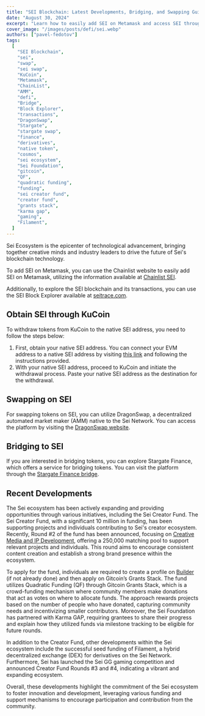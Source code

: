 ```yaml
---
title: "SEI Blockchain: Latest Developments, Bridging, and Swapping Guide"
date: "August 30, 2024"
excerpt: "Learn how to easily add SEI on Metamask and access SEI through KuCoin. Swap tokens on SEI using DragonSwap and bridge tokens through Stargate Finance."
cover_image: "/images/posts/defi/sei.webp"
authors: ["pavel-fedotov"]
tags:
  [
    "SEI Blockchain",
    "sei",
    "swap",
    "sei swap",
    "KuCoin",
    "Metamask",
    "ChainList",
    "AMM",
    "defi",
    "Bridge",
    "Block Explorer",
    "transactions",
    "DragonSwap",
    "Stargate",
    "stargate swap",
    "finance",
    "derivatives",
    "native token",
    "cosmos",
    "sei ecosystem",
    "Sei Foundation",
    "gitcoin",
    "QF",
    "quadratic funding",
    "funding",
    "sei creator fund",
    "creator fund",
    "grants stack",
    "karma gap",
    "gaming",
    "Filament",
  ]
---
```


Sei Ecosystem is the epicenter of technological advancement, bringing together creative minds and industry leaders to drive the future of Sei's blockchain technology.

To add SEI on Metamask, you can use the Chainlist website to easily add SEI on Metamask, utilizing the information available at [Chainlist SEI](https://chainlist.org/?chain=713715&search=SEI).

Additionally, to explore the SEI blockchain and its transactions, you can use the SEI Block Explorer available at [seitrace.com](https://seitrace.com).

## Obtain SEI through KuCoin

To withdraw tokens from KuCoin to the native SEI address, you need to follow the steps below:

1. First, obtain your native SEI address. You can connect your EVM address to a native SEI address by visiting [this link](https://app.sei.io/) and following the instructions provided.
2. With your native SEI address, proceed to KuCoin and initiate the withdrawal process. Paste your native SEI address as the destination for the withdrawal.

## Swapping on SEI

For swapping tokens on SEI, you can utilize DragonSwap, a decentralized automated market maker (AMM) native to the Sei Network. You can access the platform by visiting the [DragonSwap website](https://dragonswap.app/swap).

## Bridging to SEI

If you are interested in bridging tokens, you can explore Stargate Finance, which offers a service for bridging tokens. You can visit the platform through the [Stargate Finance bridge](https://stargate.finance/bridge).

## Recent Developments

The Sei ecosystem has been actively expanding and providing opportunities through various initiatives, including the Sei Creator Fund. The Sei Creator Fund, with a significant 10 million in funding, has been supporting projects and individuals contributing to Sei's creator ecosystem. Recently, Round #2 of the fund has been announced, focusing on [Creative Media and IP Development](https://blog.sei.io/sei-creator-fund-round-2-creative-media-and-ip-development), offering a 250,000 matching pool to support relevant projects and individuals. This round aims to encourage consistent content creation and establish a strong brand presence within the ecosystem.

To apply for the fund, individuals are required to create a profile on [Builder](https://builder.gitcoin.co/#/chains/1329/rounds/9) (if not already done) and then apply on Gitcoin’s Grants Stack. The fund utilizes Quadratic Funding (QF) through Gitcoin Grants Stack, which is a crowd-funding mechanism where community members make donations that act as votes on where to allocate funds. The approach rewards projects based on the number of people who have donated, capturing community needs and incentivizing smaller contributors. Moreover, the Sei Foundation has partnered with Karma GAP, requiring grantees to share their progress and explain how they utilized funds via milestone tracking to be eligible for future rounds.

In addition to the Creator Fund, other developments within the Sei ecosystem include the successful seed funding of Filament, a hybrid decentralized exchange (DEX) for derivatives on the Sei Network. Furthermore, Sei has launched the Sei GG gaming competition and announced Creator Fund Rounds #3 and #4, indicating a vibrant and expanding ecosystem.

Overall, these developments highlight the commitment of the Sei ecosystem to foster innovation and development, leveraging various funding and support mechanisms to encourage participation and contribution from the community.
